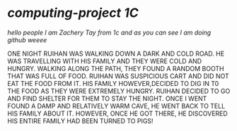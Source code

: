# *computing-project 1C*
_hello people_
_I am Zachery Tay from 1c and as you can see I am doing github weeee_






ONE NIGHT RUIHAN WAS WALKING DOWN A DARK AND COLD ROAD. HE WAS TRAVELLING WITH HIS FAMILY AND THEY WERE COLD AND HUNGRY. WALKING ALONG THE PATH, THEY FOUND A RANDOM BOOTH THAT WAS FULL OF FOOD. RUIHAN WAS SUSPICIOUS CART AND DID NOT EAT THE FOOD FROM IT. HIS FAMILY HOWEVER,DECIDED TO DIG IN T0 THE FOOD AS THEY WERE EXTREMELY HUNGRY. RUIHAN DECIDED TO GO AND FIND SHELTER FOR THEM TO STAY THE NIGHT. ONCE I WENT FOUND A DAMP AND RELATIVELY WARM CAVE, HE WENT BACK TO TELL HIS FAMILY ABOUT IT. HOWEVER, ONCE HE GOT THERE, HE DISCOVERED HIS ENTIRE FAMILY HAD BEEN TURNED TO PIGS! 

